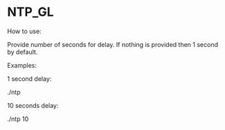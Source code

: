 # NTP_GL

How to use:

Provide number of seconds for delay. If nothing is provided then 1 second by default.

Examples:

1 second delay:

./ntp


10 seconds delay:

./ntp 10
